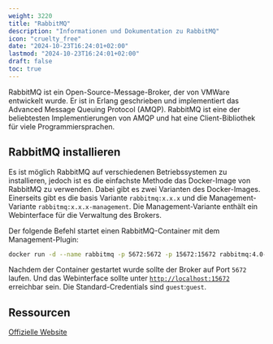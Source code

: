 ```yaml
---
weight: 3220
title: "RabbitMQ"
description: "Informationen und Dokumentation zu RabbitMQ"
icon: "cruelty_free"
date: "2024-10-23T16:24:01+02:00"
lastmod: "2024-10-23T16:24:01+02:00"
draft: false
toc: true
---
```


RabbitMQ ist ein Open-Source-Message-Broker, der von VMWare entwickelt wurde. Er
ist in Erlang geschrieben und implementiert das Advanced Message Queuing
Protocol (AMQP). RabbitMQ ist eine der beliebtesten Implementierungen von AMQP
und hat eine Client-Bibliothek für viele Programmiersprachen.

## RabbitMQ installieren

Es ist möglich RabbitMQ auf verschiedenen Betriebssystemen zu installieren,
jedoch ist es die einfachste Methode das Docker-Image von RabbitMQ zu verwenden.
Dabei gibt es zwei Varianten des Docker-Images. Einerseits gibt es die basis
Variante `rabbitmq:x.x.x` und die Management-Variante
`rabbitmq:x.x.x-management`. Die Management-Variante enthält ein Webinterface
für die Verwaltung des Brokers.

Der folgende Befehl startet einen RabbitMQ-Container mit dem Management-Plugin:

```bash
docker run -d --name rabbitmq -p 5672:5672 -p 15672:15672 rabbitmq:4.0-management
```

Nachdem der Container gestartet wurde sollte der Broker auf Port `5672` laufen.
Und das Webinterface sollte unter [`http://localhost:15672`](http://localhost:15672) erreichbar sein.
Die Standard-Credentials sind `guest`:`guest`.

## Ressourcen

[Offizielle Website](https://www.rabbitmq.com/)
